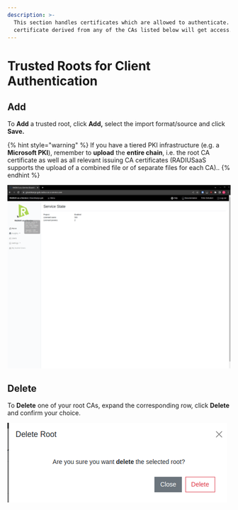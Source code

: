 ```yaml
---
description: >-
  This section handles certificates which are allowed to authenticate. Every
  certificate derived from any of the CAs listed below will get access.
---
```


# Trusted Roots for Client Authentication

## Add

To **Add** a trusted root, click **Add,** select the import format/source and click **Save.**&#x20;

{% hint style="warning" %}
If you have a tiered PKI infrastructure (e.g. a **Microsoft PKI**), remember to **upload** the **entire chain**, i.e. the root CA certificate as well as all relevant issuing CA certificates (RADIUSaaS supports the upload of a combined file or of separate files for each CA)..
{% endhint %}

![](<../../../.gitbook/assets/add-root (1).gif>)

## Delete

To **Delete** one of your root CAs, expand the corresponding row, click **Delete** and confirm your choice.

![](<../../../.gitbook/assets/image (81) (1).png>)
